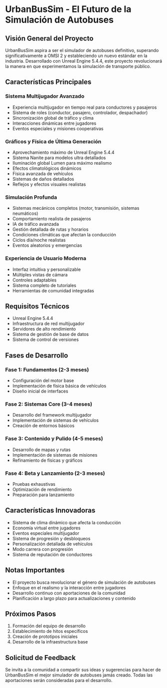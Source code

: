# UrbanBusSim - El Futuro de la Simulación de Autobuses

## Visión General del Proyecto
UrbanBusSim aspira a ser el simulador de autobuses definitivo, superando significativamente a OMSI 2 y estableciendo un nuevo estándar en la industria. Desarrollado con Unreal Engine 5.4.4, este proyecto revolucionará la manera en que experimentamos la simulación de transporte público.

## Características Principales

### Sistema Multijugador Avanzado
- Experiencia multijugador en tiempo real para conductores y pasajeros
- Sistema de roles (conductor, pasajero, controlador, despachador)
- Sincronización global de tráfico y clima
- Interacciones dinámicas entre jugadores
- Eventos especiales y misiones cooperativas

### Gráficos y Física de Última Generación
- Aprovechamiento máximo de Unreal Engine 5.4.4
- Sistema Nanite para modelos ultra detallados
- Iluminación global Lumen para máximo realismo
- Efectos climatológicos dinámicos
- Física avanzada de vehículos
- Sistemas de daños detallados
- Reflejos y efectos visuales realistas

### Simulación Profunda
- Sistemas mecánicos completos (motor, transmisión, sistemas neumáticos)
- Comportamiento realista de pasajeros
- IA de tráfico avanzada
- Gestión detallada de rutas y horarios
- Condiciones climáticas que afectan la conducción
- Ciclos día/noche realistas
- Eventos aleatorios y emergencias

### Experiencia de Usuario Moderna
- Interfaz intuitiva y personalizable
- Múltiples vistas de cámara
- Controles adaptables
- Sistema completo de tutoriales
- Herramientas de comunidad integradas

## Requisitos Técnicos
- Unreal Engine 5.4.4
- Infraestructura de red multijugador
- Servidores de alto rendimiento
- Sistema de gestión de base de datos
- Sistema de control de versiones

## Fases de Desarrollo

### Fase 1: Fundamentos (2-3 meses)
- Configuración del motor base
- Implementación de física básica de vehículos
- Diseño inicial de interfaces

### Fase 2: Sistemas Core (3-4 meses)
- Desarrollo del framework multijugador
- Implementación de sistemas de vehículos
- Creación de entornos básicos

### Fase 3: Contenido y Pulido (4-5 meses)
- Desarrollo de mapas y rutas
- Implementación de sistemas de misiones
- Refinamiento de físicas y gráficos

### Fase 4: Beta y Lanzamiento (2-3 meses)
- Pruebas exhaustivas
- Optimización de rendimiento
- Preparación para lanzamiento

## Características Innovadoras
- Sistema de clima dinámico que afecta la conducción
- Economía virtual entre jugadores
- Eventos especiales multijugador
- Sistema de progresión y desbloqueos
- Personalización detallada de vehículos
- Modo carrera con progresión
- Sistema de reputación de conductores

## Notas Importantes
- El proyecto busca revolucionar el género de simulación de autobuses
- Enfoque en el realismo y la interacción entre jugadores
- Desarrollo continuo con aportaciones de la comunidad
- Planificación a largo plazo para actualizaciones y contenido

## Próximos Pasos
1. Formación del equipo de desarrollo
2. Establecimiento de hitos específicos
3. Creación de prototipos iniciales
4. Desarrollo de la infraestructura base

## Solicitud de Feedback
Se invita a la comunidad a compartir sus ideas y sugerencias para hacer de UrbanBusSim el mejor simulador de autobuses jamás creado. Todas las aportaciones serán consideradas para el desarrollo.
